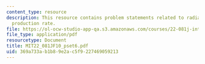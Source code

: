 ```yaml
---
content_type: resource
description: This resource contains problem statements related to radiation, and CO2
  production rate.
file: https://ol-ocw-studio-app-qa.s3.amazonaws.com/courses/22-081j-introduction-to-sustainable-energy-fall-2010/369a733ab1b89e2ac5f9227469059213_MIT22_081JF10_pset6.pdf
file_type: application/pdf
resourcetype: Document
title: MIT22_081JF10_pset6.pdf
uid: 369a733a-b1b8-9e2a-c5f9-227469059213
---
```

